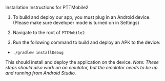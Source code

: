 Installation Instructions for PTTMobile2

1. To build and deploy our app, you must plug in an Android device.
(Please make sure developer mode is turned on in Settings)

2. Navigate to the root of `PTTMobile2`

3. Run the following command to build and deploy an APK to the device:
* `./gradlew installDebug`

This should install and deploy the application on the device.
*Note: These steps should also work on an emulator, but the emulator needs to be up and running from Android Studio.*